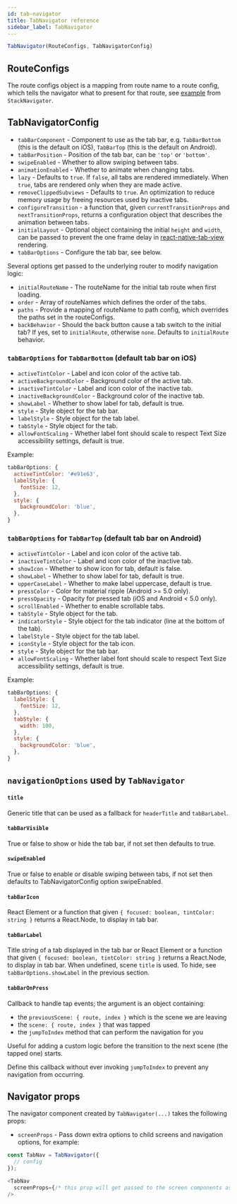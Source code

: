 ```yaml
---
id: tab-navigator
title: TabNavigator reference
sidebar_label: TabNavigator
---
```


```js
TabNavigator(RouteConfigs, TabNavigatorConfig)
```

## RouteConfigs

The route configs object is a mapping from route name to a route config, which tells the navigator what to present for that route, see [example](stack-navigator.md#routeconfigs) from `StackNavigator`.

## TabNavigatorConfig

- `tabBarComponent` - Component to use as the tab bar, e.g. `TabBarBottom`
(this is the default on iOS), `TabBarTop`
(this is the default on Android).
- `tabBarPosition` - Position of the tab bar, can be `'top'` or `'bottom'`.
- `swipeEnabled` - Whether to allow swiping between tabs.
- `animationEnabled` - Whether to animate when changing tabs.
- `lazy` - Defaults to `true`. If `false`, all tabs are rendered immediately. When `true`, tabs are rendered only when they are made active.
- `removeClippedSubviews` - Defaults to `true`. An optimization to reduce memory usage by freeing resources used by inactive tabs.
- `configureTransition` - a function that, given `currentTransitionProps` and `nextTransitionProps`, returns a configuration object that describes the animation between tabs.
- `initialLayout` - Optional object containing the initial `height` and `width`, can be passed to prevent the one frame delay in [react-native-tab-view](https://github.com/react-native-community/react-native-tab-view#avoid-one-frame-delay) rendering.
- `tabBarOptions` - Configure the tab bar, see below.

Several options get passed to the underlying router to modify navigation logic:

- `initialRouteName` - The routeName for the initial tab route when first loading.
- `order` - Array of routeNames which defines the order of the tabs.
- `paths` - Provide a mapping of routeName to path config, which overrides the paths set in the routeConfigs.
- `backBehavior` - Should the back button cause a tab switch to the initial tab? If yes, set to `initialRoute`, otherwise `none`. Defaults to `initialRoute` behavior.

### `tabBarOptions` for `TabBarBottom` (default tab bar on iOS)

- `activeTintColor` - Label and icon color of the active tab.
- `activeBackgroundColor` - Background color of the active tab.
- `inactiveTintColor` - Label and icon color of the inactive tab.
- `inactiveBackgroundColor` - Background color of the inactive tab.
- `showLabel` - Whether to show label for tab, default is true.
- `style` - Style object for the tab bar.
- `labelStyle` - Style object for the tab label.
- `tabStyle` - Style object for the tab.
- `allowFontScaling` - Whether label font should scale to respect Text Size accessibility settings, default is true.

Example:

```js
tabBarOptions: {
  activeTintColor: '#e91e63',
  labelStyle: {
    fontSize: 12,
  },
  style: {
    backgroundColor: 'blue',
  },
}
```

### `tabBarOptions` for `TabBarTop` (default tab bar on Android)

- `activeTintColor` - Label and icon color of the active tab.
- `inactiveTintColor` - Label and icon color of the inactive tab.
- `showIcon` - Whether to show icon for tab, default is false.
- `showLabel` - Whether to show label for tab, default is true.
- `upperCaseLabel` - Whether to make label uppercase, default is true.
- `pressColor` - Color for material ripple (Android >= 5.0 only).
- `pressOpacity` - Opacity for pressed tab (iOS and Android < 5.0 only).
- `scrollEnabled` - Whether to enable scrollable tabs.
- `tabStyle` - Style object for the tab.
- `indicatorStyle` - Style object for the tab indicator (line at the bottom of the tab).
- `labelStyle` - Style object for the tab label.
- `iconStyle` - Style object for the tab icon.
- `style` - Style object for the tab bar.
- `allowFontScaling` - Whether label font should scale to respect Text Size accessibility settings, default is true.

Example:

```js
tabBarOptions: {
  labelStyle: {
    fontSize: 12,
  },
  tabStyle: {
    width: 100,    
  },
  style: {
    backgroundColor: 'blue',
  },
}
```

## `navigationOptions` used by `TabNavigator`

#### `title`

Generic title that can be used as a fallback for `headerTitle` and `tabBarLabel`.

#### `tabBarVisible`

True or false to show or hide the tab bar, if not set then defaults to true.

#### `swipeEnabled`

True or false to enable or disable swiping between tabs, if not set then defaults to TabNavigatorConfig option swipeEnabled.

#### `tabBarIcon`

React Element or a function that given `{ focused: boolean, tintColor: string }` returns a React.Node, to display in tab bar.

#### `tabBarLabel`

Title string of a tab displayed in the tab bar or React Element or a function that given `{ focused: boolean, tintColor: string }` returns a React.Node, to display in tab bar. When undefined, scene `title` is used. To hide, see `tabBarOptions.showLabel` in the previous section.

#### `tabBarOnPress`

Callback to handle tap events; the argument is an object containing:

* the `previousScene: { route, index }` which is the scene we are leaving
* the `scene: { route, index }` that was tapped
* the `jumpToIndex` method that can perform the navigation for you

Useful for adding a custom logic before the transition to the next scene (the tapped one) starts.

Define this callback without ever invoking `jumpToIndex` to prevent any navigation from occurring.

## Navigator props

The navigator component created by `TabNavigator(...)` takes the following props:

- `screenProps` - Pass down extra options to child screens and navigation options, for example:


 ```js
 const TabNav = TabNavigator({
   // config
 });

 <TabNav
   screenProps={/* this prop will get passed to the screen components as this.props.screenProps */}
 />
 ```
